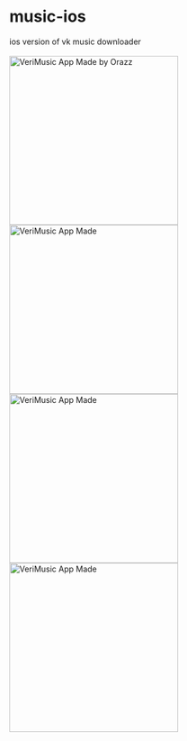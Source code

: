 # music-ios

ios version of vk music downloader <br><br>
<img src="http://i.imgur.com/yC8tb5K.png" alt="VeriMusic App Made by Orazz" width="300"/>
<img src="http://i.imgur.com/POkSbGI.png" alt="VeriMusic App Made" width="300"/>
<img src="http://i.imgur.com/ZNV5XKv.png" alt="VeriMusic App Made" width="300"/>
<img src="http://i.imgur.com/VByFlIC.png" alt="VeriMusic App Made" width="300"/>
<br>

